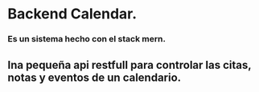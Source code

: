 # Backend Calendar.
### Es un sistema hecho con el stack mern.

## Ina pequeña api restfull para controlar las citas, notas y eventos de un calendario.
